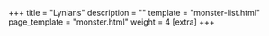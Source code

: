 +++
title = "Lynians"
description = ""
template = "monster-list.html"
page_template = "monster.html"
weight = 4
[extra]
+++
